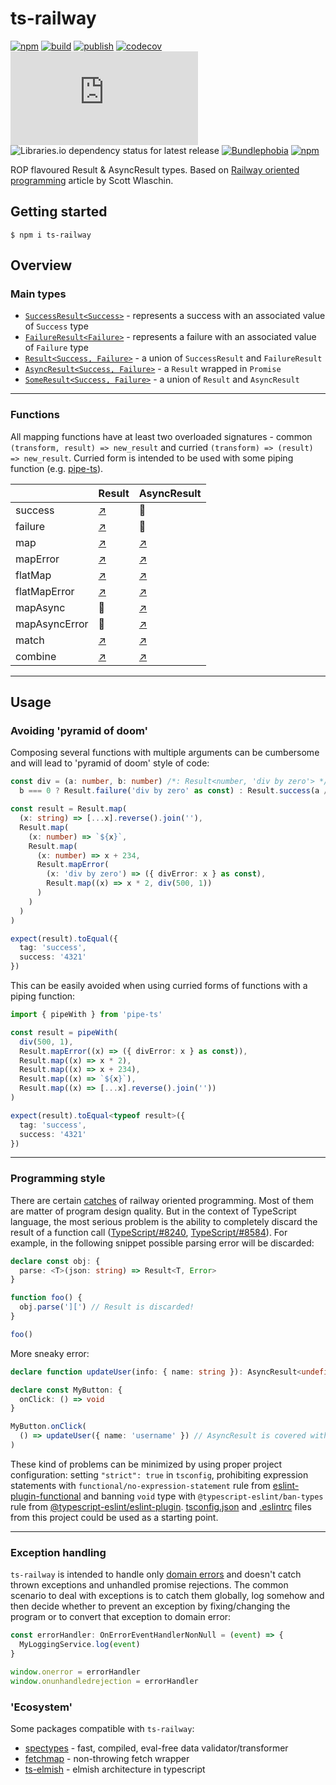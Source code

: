# ts-railway

[![npm](https://img.shields.io/npm/v/ts-railway)](https://npm.im/ts-railway)
[![build](https://github.com/iyegoroff/ts-railway/workflows/build/badge.svg)](https://github.com/iyegoroff/ts-railway/actions/workflows/build.yml)
[![publish](https://github.com/iyegoroff/ts-railway/workflows/publish/badge.svg)](https://github.com/iyegoroff/ts-railway/actions/workflows/publish.yml)
[![codecov](https://codecov.io/gh/iyegoroff/ts-railway/branch/main/graph/badge.svg?t=1520230083925)](https://codecov.io/gh/iyegoroff/ts-railway)
[![Type Coverage](https://img.shields.io/badge/dynamic/json.svg?label=type-coverage&prefix=%E2%89%A5&suffix=%&query=$.typeCoverage.atLeast&uri=https%3A%2F%2Fraw.githubusercontent.com%2Fiyegoroff%2Fts-railway%2Fmain%2Fpackage.json)](https://github.com/plantain-00/type-coverage)
![Libraries.io dependency status for latest release](https://img.shields.io/librariesio/release/npm/ts-railway)
[![Bundlephobia](https://img.shields.io/bundlephobia/minzip/ts-railway?label=min+gzip)](https://bundlephobia.com/package/ts-railway)
[![npm](https://img.shields.io/npm/l/ts-railway.svg?t=1495378566925)](https://www.npmjs.com/package/ts-railway)

<!-- [![Bundlephobia](https://badgen.net/bundlephobia/minzip/ts-railway?label=min+gzip)](https://bundlephobia.com/package/ts-railway) -->

ROP flavoured Result & AsyncResult types. Based on [Railway oriented programming](https://fsharpforfunandprofit.com/posts/recipe-part2/) article by Scott Wlaschin.

## Getting started

`$ npm i ts-railway`

## Overview

### Main types

- [`SuccessResult<Success>`](./src/types.ts#L1) - represents a success with an associated value of `Success` type
- [`FailureResult<Failure>`](./src/types.ts#L6) - represents a failure with an associated value of `Failure` type
- [`Result<Success, Failure>`](./src/types.ts#L12) - a union of `SuccessResult` and `FailureResult`
- [`AsyncResult<Success, Failure>`](./src/types.ts#L20) - a `Result` wrapped in `Promise`
- [`SomeResult<Success, Failure>`](./src/types.ts#L22) - a union of `Result` and `AsyncResult`

---

### Functions

All mapping functions have at least two overloaded signatures - common `(transform, result) => new_result` and curried `(transform) => (result) => new_result`. Curried form is intended to be used with some piping function (e.g. [pipe-ts](https://npm.im/pipe-ts)).

|               | Result                                   | AsyncResult                                          |
| ------------- | ---------------------------------------- | ---------------------------------------------------- |
| success       | [↗️](./mds/result.md#resultsuccess)      | 🚫                                                   |
| failure       | [↗️](./mds/result.md#resultfailure)      | 🚫                                                   |
| map           | [↗️](./mds/result.md#resultmap)          | [↗️](./mds/async-result.md#asyncresultmap)           |
| mapError      | [↗️](./mds/result.md#resultmaperror)     | [↗️](./mds/async-result.md#asyncresultmaperror)      |
| flatMap       | [↗️](./mds/result.md#resultflatmap)      | [↗️](./mds/async-result.md#asyncresultflatmap)       |
| flatMapError  | [↗️](./mds/result.md#resultflatmaperror) | [↗️](./mds/async-result.md#asyncresultflatmaperror)  |
| mapAsync      | 🚫                                       | [↗️](./mds/async-result.md#asyncresultmapasync)      |
| mapAsyncError | 🚫                                       | [↗️](./mds/async-result.md#asyncresultmapasyncerror) |
| match         | [↗️](./mds/result.md#resultmatch)        | [↗️](./mds/async-result.md#asyncresultmatch)         |
| combine       | [↗️](./mds/result.md#resultcombine)      | [↗️](./mds/async-result.md#asyncresultcombine)       |

---

## Usage

### Avoiding 'pyramid of doom'

Composing several functions with multiple arguments can be cumbersome and will lead to 'pyramid of doom' style of code:

```typescript
const div = (a: number, b: number) /*: Result<number, 'div by zero'> */ =>
  b === 0 ? Result.failure('div by zero' as const) : Result.success(a / b)

const result = Result.map(
  (x: string) => [...x].reverse().join(''),
  Result.map(
    (x: number) => `${x}`,
    Result.map(
      (x: number) => x + 234,
      Result.mapError(
        (x: 'div by zero') => ({ divError: x } as const),
        Result.map((x) => x * 2, div(500, 1))
      )
    )
  )
)

expect(result).toEqual({
  tag: 'success',
  success: '4321'
})
```

This can be easily avoided when using curried forms of functions with a piping function:

```typescript
import { pipeWith } from 'pipe-ts'

const result = pipeWith(
  div(500, 1),
  Result.mapError((x) => ({ divError: x } as const)),
  Result.map((x) => x * 2),
  Result.map((x) => x + 234),
  Result.map((x) => `${x}`),
  Result.map((x) => [...x].reverse().join(''))
)

expect(result).toEqual<typeof result>({
  tag: 'success',
  success: '4321'
})
```

---

### Programming style

There are certain [catches](https://fsharpforfunandprofit.com/posts/against-railway-oriented-programming/) of railway
oriented programming. Most of them are matter of program design quality. But in the context of TypeScript language,
the most serious problem is the ability to completely discard the result of a function call ([TypeScript/#8240](https://github.com/microsoft/TypeScript/issues/8240), [TypeScript/#8584](https://github.com/microsoft/TypeScript/issues/8584)). For example, in the following
snippet possible parsing error will be discarded:

```typescript
declare const obj: {
  parse: <T>(json: string) => Result<T, Error>
}

function foo() {
  obj.parse('][') // Result is discarded!
}

foo()
```

More sneaky error:

```typescript
declare function updateUser(info: { name: string }): AsyncResult<undefined, Error>

declare const MyButton: {
  onClick: () => void
}

MyButton.onClick(
  () => updateUser({ name: 'username' }) // AsyncResult is covered with void and discarded!
)
```

These kind of problems can be minimized by using proper project configuration: setting `"strict": true` in `tsconfig`,
prohibiting expression statements with `functional/no-expression-statement` rule from [eslint-plugin-functional](https://npm.im/eslint-plugin-functional) and banning `void` type with `@typescript-eslint/ban-types` rule
from [@typescript-eslint/eslint-plugin](https://npm.im/@typescript-eslint/eslint-plugin). [tsconfig.json](./tsconfig.json) and [.eslintrc](./.eslintrc) files from this project could be used as a starting point.

---

### Exception handling

`ts-railway` is intended to handle only [domain errors](https://fsharpforfunandprofit.com/posts/against-railway-oriented-programming/#when-should-you-use-result) and doesn't catch thrown exceptions and unhandled promise rejections. The common scenario to deal
with exceptions is to catch them globally, log somehow and then decide whether to prevent an exception by fixing/changing the
program or to convert that exception to domain error:

```typescript
const errorHandler: OnErrorEventHandlerNonNull = (event) => {
  MyLoggingService.log(event)
}

window.onerror = errorHandler
window.onunhandledrejection = errorHandler
```

### 'Ecosystem'

Some packages compatible with `ts-railway`:

- [spectypes](https://github.com/iyegoroff/spectypes) - fast, compiled, eval-free data validator/transformer
- [fetchmap](https://github.com/iyegoroff/fetchmap) - non-throwing fetch wrapper
- [ts-elmish](https://github.com/iyegoroff/ts-elmish) - elmish architecture in typescript

